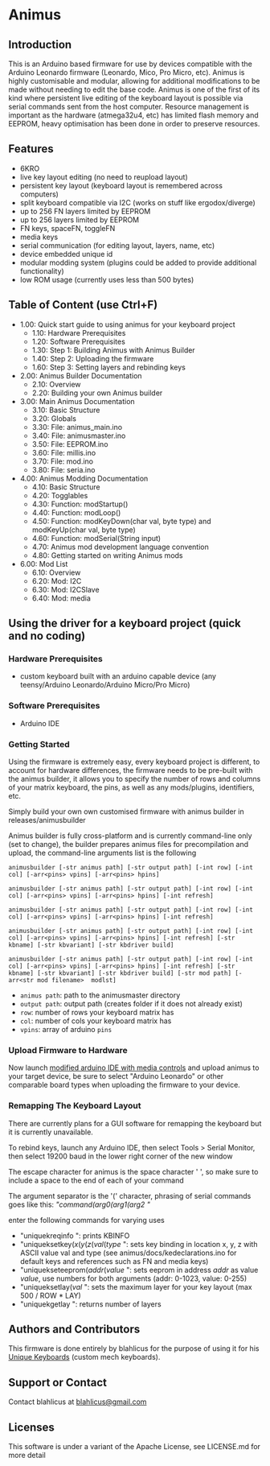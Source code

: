 # Animus
## Introduction
This is an Arduino based firmware for use by devices compatible with the Arduino Leonardo firmware (Leonardo, Mico, Pro Micro, etc). Animus is highly customisable and modular, allowing for additional modifications to be made without needing to edit the base code. Animus is one of the first of its kind where persistent live editing of the keyboard layout is possible via serial commands sent from the host computer. Resource management is important as the hardware (atmega32u4, etc) has limited flash memory and EEPROM, heavy optimisation has been done in order to preserve resources.

## Features
* 6KRO
* live key layout editing (no need to reupload layout)
* persistent key layout (keyboard layout is remembered across computers)
* split keyboard compatible via I2C (works on stuff like ergodox/diverge)
* up to 256 FN layers limited by EEPROM
* up to 256 layers limited by EEPROM
* FN keys, spaceFN, toggleFN
* media keys
* serial communication (for editing layout, layers, name, etc)
* device embedded unique id
* modular modding system (plugins could be added to provide additional functionality)
* low ROM usage (currently uses less than 500 bytes)

## Table of Content (use Ctrl+F)

* 1.00: Quick start guide to using animus for your keyboard project
  * 1.10: Hardware Prerequisites
  * 1.20: Software Prerequisites
  * 1.30: Step 1: Building Animus with Animus Builder
  * 1.40: Step 2: Uploading the firmware
  * 1.60: Step 3: Setting layers and rebinding keys
* 2.00: Animus Builder Documentation
  * 2.10: Overview
  * 2.20: Building your own Animus builder
* 3.00: Main Animus Documentation
  * 3.10: Basic Structure
  * 3.20: Globals
  * 3.30: File: animus_main.ino
  * 3.40: File: animusmaster.ino
  * 3.50: File: EEPROM.ino
  * 3.60: File: millis.ino
  * 3.70: File: mod.ino
  * 3.80: File: seria.ino
* 4.00: Animus Modding Documentation
  * 4.10: Basic Structure
  * 4.20: Togglables
  * 4.30: Function: modStartup()
  * 4.40: Function: modLoop()
  * 4.50: Function: modKeyDown(char val, byte type) and modKeyUp(char val, byte type)
  * 4.60: Function: modSerial(String input)
  * 4.70: Animus mod development language convention
  * 4.80: Getting started on writing Animus mods
* 6.00: Mod List
  * 6.10: Overview
  * 6.20: Mod: I2C
  * 6.30: Mod: I2CSlave
  * 6.40: Mod: media

## Using the driver for a keyboard project (quick and no coding)
### Hardware Prerequisites
* custom keyboard built with an arduino capable device (any teensy/Arduino Leonardo/Arduino Micro/Pro Micro)

### Software Prerequisites
* Arduino IDE

### Getting Started
Using the firmware is extremely easy, every keyboard project is different, to account for hardware differences, the firmware needs to be pre-built with the animus builder, it allows you to specify the number of rows and columns of your matrix keyboard, the pins, as well as any mods/plugins, identifiers, etc.

Simply build your own own customised firmware with animus builder in releases/animusbuilder

Animus builder is fully cross-platform and is currently command-line only (set to change), the builder prepares animus files for precompilation and upload, the command-line arguments list is the following

```
animusbuilder [-str animus path] [-str output path] [-int row] [-int col] [-arr<pins> vpins] [-arr<pins> hpins]

animusbuilder [-str animus path] [-str output path] [-int row] [-int col] [-arr<pins> vpins] [-arr<pins> hpins] [-int refresh]

animusbuilder [-str animus path] [-str output path] [-int row] [-int col] [-arr<pins> vpins] [-arr<pins> hpins] [-int refresh]

animusbuilder [-str animus path] [-str output path] [-int row] [-int col] [-arr<pins> vpins] [-arr<pins> hpins] [-int refresh] [-str kbname] [-str kbvariant] [-str kbdriver build]

animusbuilder [-str animus path] [-str output path] [-int row] [-int col] [-arr<pins> vpins] [-arr<pins> hpins] [-int refresh] [-str kbname] [-str kbvariant] [-str kbdriver build] [-str mod path] [-arr<str mod filename>  modlst]
```

* `animus path`: path to the animusmaster directory
* `output path`: output path (creates folder if it does not already exist)
* `row`: number of rows your keyboard matrix has
* `col`: number of cols your keyboard matrix has
* `vpins`: array of arduino `pins`

### Upload Firmware to Hardware
Now launch [modified arduino IDE with media controls](https://github.com/stefanjones/Arduino) and upload animus to your target device, be sure to select "Arduino Leonardo" or other comparable board types when uploading the firmware to your device.
### Remapping The Keyboard Layout
There are currently plans for a GUI software for remapping the keyboard but it is currently unavailable.

To rebind keys, launch any Arduino IDE, then select Tools > Serial Monitor, then select 19200 baud in the lower right corner of the new window

The escape character for animus is the space character ' ', so make sure to include a space to the end of each of your command

The argument separator is the '(' character, phrasing of serial commands goes like this: _"command(arg0(arg1(arg2 "_

enter the following commands for varying uses
* "uniquekreqinfo ": prints KBINFO
* "uniqueksetkey(_x_(_y_(_z_(_val_(_type_ ": sets key binding in location x, y, z with ASCII value val and type (see animus/docs/kedeclarations.ino for default keys and references such as FN and media keys)
* "uniquekseteeprom(_addr_(_value_ ": sets eeprom in address _addr_ as value _value_, use numbers for both arguments (addr: 0-1023, value: 0-255)
* "uniqueksetlay(_val_ ": sets the maximum layer for your key layout (max 500 / ROW * LAY)
* "uniquekgetlay ": returns number of layers

## Authors and Contributors
This firmware is done entirely by blahlicus for the purpose of using it for his [Unique Keyboards](http://uniquekeyboard.com/) (custom mech keyboards).

## Support or Contact
Contact blahlicus at blahlicus@gmail.com

## Licenses
This software is under a variant of the Apache License, see LICENSE.md for more detail
